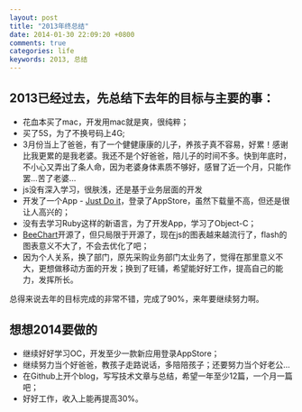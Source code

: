 ```yaml
---
layout: post
title: "2013年终总结"
date: 2014-01-30 22:09:20 +0800
comments: true
categories: life
keywords: 2013, 总结
---
```


## 2013已经过去，先总结下去年的目标与主要的事：
* 花血本买了mac，开发用mac就是爽，很纯粹；
* 买了5S，为了不换号码上4G;
* 3月份当上了爸爸，有了一个健健康康的儿子，养孩子真不容易，好累！感谢比我更累的是我老婆。我还不是个好爸爸，陪儿子的时间不多。快到年底时，不小心又弄出了条人命，因为老婆身体素质不够好，感冒了近一个月，只能作罢…苦了老婆…
* js没有深入学习，很肤浅，还是基于业务层面的开发
* 开发了一个App - [Just Do it](http://t.cn/zRAyu4l?u=1798492244&m=3629415684524998&cu=1798492244)，登录了AppStore，虽然下载量不高，但还是很让人高兴的；
* 没有去学习Ruby这样的新语言，为了开发App，学习了Object-C；
* [BeeChart](http://beechart.com)开源了，但只局限于开源了，现在js的图表越来越流行了，flash的图表意义不大了，不会去优化了吧；
* 因为个人关系，换了部门，原先采购业务部门太业务了，觉得在那里意义不大，更想做移动方面的开发；换到了旺铺，希望能好好工作，提高自己的能力，发挥所长。

总得来说去年的目标完成的非常不错，完成了90%，来年要继续努力啊。

## 想想2014要做的
* 继续好好学习OC，开发至少一款新应用登录AppStore；
* 继续努力当个好爸爸，教孩子走路说话，多陪陪孩子；还要努力当个好老公…
* 在Github上开个blog，写写技术文章与总结，希望一年至少12篇，一个月一篇吧；
* 好好工作，收入上能再提高30%。